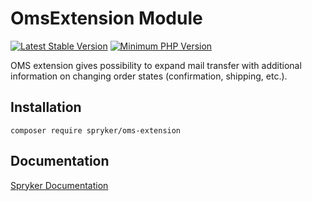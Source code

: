 # OmsExtension Module
[![Latest Stable Version](https://poser.pugx.org/spryker/oms-extension/v/stable.svg)](https://packagist.org/packages/spryker/oms-extension)
[![Minimum PHP Version](https://img.shields.io/badge/php-%3E%3D%208.1-8892BF.svg)](https://php.net/)

OMS extension gives possibility to expand mail transfer with additional information on changing order states (confirmation, shipping, etc.).

## Installation

```
composer require spryker/oms-extension
```

## Documentation

[Spryker Documentation](https://docs.spryker.com)
